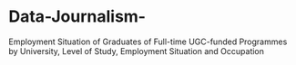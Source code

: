 # Data-Journalism-
Employment Situation of Graduates of Full-time UGC-funded Programmes by University, Level of Study, Employment Situation and Occupation

